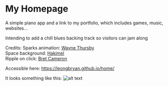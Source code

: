 # My Homepage

A simple piano app and a link to my portfolio, which includes games, music, websites...

Intending to add a chill blues backing track so visitors can jam along

Credits:
Sparks animation: [Wayne Thursby](https://codepen.io/1srq) <br>
Space background: [Hakimel](https://codepen.io/hakimel) <br>
Ripple on click: [Bret Cameron](https://css-tricks.com/author/) <br>

Accessible here: https://leongbryan.github.io/home/

It looks something like this:
![alt text](https://github.com/LeongBryan/home/blob/master/github_home.gif)
